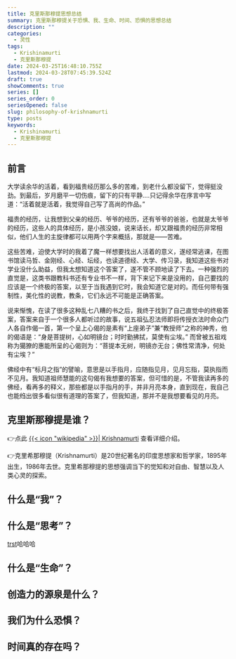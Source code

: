 ```yaml
---
title: 克里斯那穆提思想总结
summary: 克里斯那穆提关于恐惧、我、生命、时间、恐惧的思想总结
description: ""
categories:
  - 灵性
tags:
  - Krishinamurti
  - 克里斯那穆提
date: 2024-03-25T16:48:10.755Z
lastmod: 2024-03-28T07:45:39.524Z
draft: true
showComments: true
series: []
series_order: 0
seriesOpened: false
slug: philosophy-of-krishnamurti
type: posts
keywords:
  - Krishinamurti
  - 克里斯那穆提
---
```


## 前言

大学读余华的活着，看到福贵经历那么多的苦难，到老什么都没留下，觉得挺没劲。到最后，岁月磨平一切伤痕，留下的只有平静....只记得余华在序言中写道：“活着就是活着，我觉得自己写了高尚的作品。”

福贵的经历，让我想到父亲的经历、爷爷的经历，还有爷爷的爸爸，也就是太爷爷的经历，这些人的具体经历，是小孩没娘，说来话长，却又跟福贵的经历非常相似，他们人生的主旋律都可以用两个字来概括，那就是——苦难。

这些苦难，迫使大学时的我着了魔一样想要找出人活着的意义，遂经常逃课，在图书馆读马哲、金刚经、心经、坛经，也读道德经、大学、传习录，我知道这些书对学业没什么助益，但我太想知道这个答案了，遂不管不顾地读了下去。一种强烈的直觉是，这类书跟教科书还有专业书不一样，背下来记下来是没用的，自己要找的应该是一个终极的答案，以至于当我遇到它时，我会知道它是对的。而任何带有强制性，美化性的说教，教条，它们永远不可能是正确答案。

说来惭愧，在读了很多这种乱七八糟的书之后，我终于找到了自己直觉中的终极答案，答案来自于一个很多人都听过的故事，说五祖弘忍法师即将传授衣法时命众门人各自作偈一首，第一个呈上心偈的是素有“上座弟子”兼“教授师”之称的神秀，他的偈语是：“身是菩提树，心如明镜台；时时勤拂拭，莫使有尘埃。” 而曾被五祖戏称为獦獠的惠能所呈的心偈则为：“菩提本无树，明镜亦无台；佛性常清净，何处有尘埃？”

佛经中有“标月之指”的譬喻，意思是以手指月，应随指见月，见月忘指，莫执指而不见月。我知道祖师慧能的这句偈有我想要的答案，但可惜的是，不管我读再多的佛经，看再多的释义，那些都是以手指月的手，并非月亮本身，直到现在，我自己也能绉出很多看似很有道理的答案了，但我知道，那并不是我想要看见的月亮。

## 克里斯那穆提是谁？

👉点此 [{{< icon "wikipedia" >}}| Krishnamurti](https://en.wikipedia.org/wiki/Jiddu_Krishnamurti) 查看详细介绍。


👉克里希那穆提（Krishnamurti）是20世纪著名的印度思想家和哲学家，1895年出生，1986年去世。克里希那穆提的思想强调当下的觉知和对自由、智慧以及人类心灵的探索。

## 什么是“我”？

## 什么是“思考”？

[trst](#克里斯那穆提是谁)哈哈哈
## 什么是“生命”？

## 创造力的源泉是什么？

## 我们为什么恐惧？

## 时间真的存在吗？